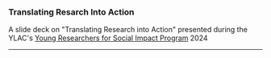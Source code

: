 ### Translating Resarch Into Action 
A slide deck on "Translating Research into Action" presented during the YLAC's [Young Researchers for Social Impact Program](https://theylacproject.com/young-researchers-for-social-impact/) 2024

--- 


